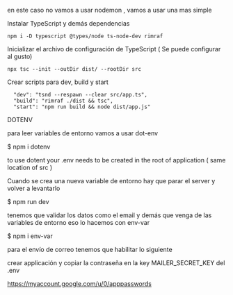 en este caso no vamos a usar nodemon , vamos a usar una mas simple

Instalar TypeScript y demás dependencias

```
npm i -D typescript @types/node ts-node-dev rimraf
```

Inicializar el archivo de configuración de TypeScript ( Se puede configurar al gusto)
```
npx tsc --init --outDir dist/ --rootDir src
```

Crear scripts para dev, build y start 
```
  "dev": "tsnd --respawn --clear src/app.ts",
  "build": "rimraf ./dist && tsc",
  "start": "npm run build && node dist/app.js"
```

DOTENV

para leer variables de entorno vamos a usar dot-env

$ npm i dotenv

to use dotent your .env needs to be created in the root of application ( same location of src )

Cuando se crea una nueva variable de entorno hay que parar el server y volver a levantarlo

$ npm run dev

tenemos que validar los datos como el email y demás que venga de las variables de entorno 
eso lo hacemos con env-var

$ npm i env-var

para el envío de correo tenemos que habilitar  lo siguiente

crear applicación y copiar la contraseña en la key MAILER_SECRET_KEY del .env

https://myaccount.google.com/u/0/apppasswords

